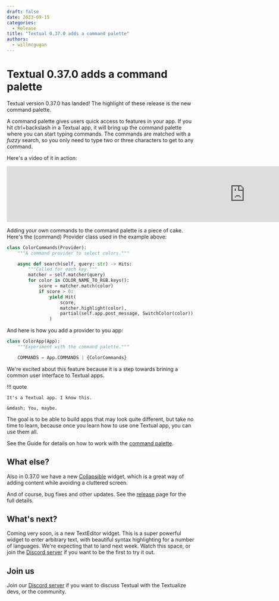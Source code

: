 ```yaml
---
draft: false
date: 2023-09-15
categories:
  - Release
title: "Textual 0.37.0 adds a command palette"
authors:
  - willmcgugan
---
```



# Textual 0.37.0 adds a command palette

Textual version 0.37.0 has landed!
The highlight of these release is the new command palette.

<!-- more -->

A command palette gives users quick access to features in your app.
If you hit ctrl+backslash in a Textual app, it will bring up the command palette where you can start typing commands.
The commands are matched with a *fuzzy* search, so you only need to type two or three characters to get to any command.

Here's a video of it in action:

<div class="video-wrapper">
<iframe width="1280" height="auto" src="https://www.youtube.com/embed/sOMIkjmM4MY" title="" frameborder="0" allow="accelerometer; autoplay; clipboard-write; encrypted-media; gyroscope; picture-in-picture; web-share" allowfullscreen></iframe>
</div>

Adding your own commands to the command palette is a piece of cake.
Here's the (command) Provider class used in the example above:

```python
class ColorCommands(Provider):
    """A command provider to select colors."""

    async def search(self, query: str) -> Hits:
        """Called for each key."""
        matcher = self.matcher(query)
        for color in COLOR_NAME_TO_RGB.keys():
            score = matcher.match(color)
            if score > 0:
                yield Hit(
                    score,
                    matcher.highlight(color),
                    partial(self.app.post_message, SwitchColor(color)),
                )
```

And here is how you add a provider to you app:

```python
class ColorApp(App):
    """Experiment with the command palette."""

    COMMANDS = App.COMMANDS | {ColorCommands}
```

We're excited about this feature because it is a step towards brining a common user interface to Textual apps.

!!! quote

    It's a Textual app. I know this.

    &mdash; You, maybe.

The goal is to be able to build apps that may look quite different, but take no time to learn, because once you learn how to use one Textual app, you can use them all.

See the Guide for details on how to work with the [command palette](../../guide/command_palette.md).

## What else?

Also in 0.37.0 we have a new [Collapsible](/widget_gallery/#collapsible) widget, which is a great way of adding content while avoiding a cluttered screen.

And of course, bug fixes and other updates. See the [release](https://github.com/Textualize/textual/releases/tag/v0.37.0) page for the full details.

## What's next?

Coming very soon, is a new TextEditor widget.
This is a super powerful widget to enter arbitrary text, with beautiful syntax highlighting for a number of languages.
We're expecting that to land next week.
Watch this space, or join the [Discord server](https://discord.gg/Enf6Z3qhVr) if you want to be the first to try it out.

## Join us

Join our [Discord server](https://discord.gg/Enf6Z3qhVr) if you want to discuss Textual with the Textualize devs, or the community.
